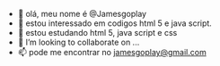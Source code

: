 - 👋 olá, meu nome é @Jamesgoplay
- 👀 estou interessado em codigos html 5 e java script.
- 🌱 estou estudando html 5, java script e css
- 💞️ I’m looking to collaborate on ...
- 📫 pode me encontrar no jamesgoplay@gmail.com

<!---
Jamesgoplay/Jamesgoplay is a ✨ special ✨ repository because its `README.md` (this file) appears on your GitHub profile.
You can click the Preview link to take a look at your changes.
--->
